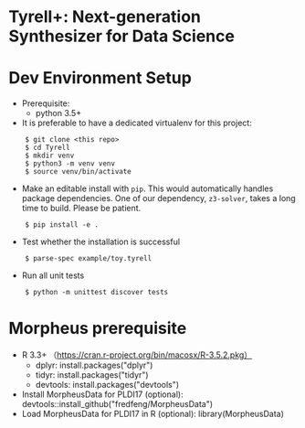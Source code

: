 # Tyrell+: Next-generation Synthesizer for Data Science

Dev Environment Setup
=====================
- Prerequisite:
    - python 3.5+  
- It is preferable to have a dedicated virtualenv for this project:
```
    $ git clone <this repo>
    $ cd Tyrell
    $ mkdir venv
    $ python3 -m venv venv
    $ source venv/bin/activate
```
- Make an editable install with `pip`. This would automatically handles package dependencies. One of our dependency, `z3-solver`, takes a long time to build. Please be patient.
```
    $ pip install -e .
```
- Test whether the installation is successful
```
    $ parse-spec example/toy.tyrell
```
- Run all unit tests
```
    $ python -m unittest discover tests
```
    
Morpheus prerequisite
=====================
- R 3.3+ （https://cran.r-project.org/bin/macosx/R-3.5.2.pkg）
    - dplyr: install.packages("dplyr")
    - tidyr: install.packages("tidyr")
    - devtools: install.packages("devtools")
- Install MorpheusData for PLDI17 (optional): devtools::install_github("fredfeng/MorpheusData")
- Load MorpheusData for PLDI17 in R (optional): library(MorpheusData)
